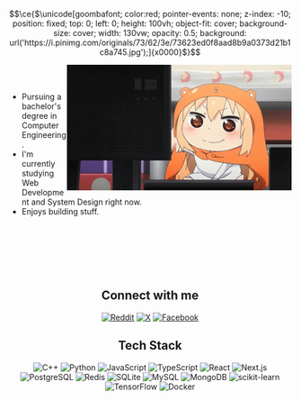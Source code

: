 ```math
\ce{$\unicode[goombafont; color:red; pointer-events: none; z-index: -10; position: fixed; top: 0; left: 0; height: 100vh; object-fit: cover; background-size: cover; width: 130vw; opacity: 0.5; background: url('https://i.pinimg.com/originals/73/62/3e/73623ed0f8aad8b9a0373d21b1c8a745.jpg');]{x0000}$}
```


  <img align="right" width="400" src="./himouto-umaru-chan-umaru.gif"/>

  <br><br>
  <div align="left">
    <ul>
      <li>Pursuing a bachelor's degree in Computer Engineering.</li>
      <li>I'm currently studying Web Development and System Design right now.</li>
      <li>Enjoys building stuff.</li>
    </ul>
  </div>
    
<br><br><br><br><br>

<h2 align="center"> Connect with me </h2>

<div align="center">
  <a href="https://reddit.com/user/koykou5145"><img src="https://img.icons8.com/?size=160&id=1Rt8tTnKGPER&format=png" alt="Reddit"></a>
  <a href="https://x.com/@keinan_dev"><img src="https://img.icons8.com/?size=160&id=64156&format=png" alt="X"></a>
  <a href="https://www.facebook.com/profile.php?id=100091615135405"><img src="https://img.icons8.com/?size=160&id=114216&format=png" alt="Facebook"></a>
</div>


<h2 align="center"> Tech Stack </h2>

<div align="center">
  <img src="https://img.shields.io/badge/c++-%2300599C.svg?style=flat&logo=c%2B%2B&logoColor=white" alt="C++">
  <img src="https://img.shields.io/badge/python-3670A0?style=flat&logo=python&logoColor=ffdd54" alt="Python">
  <img src="https://img.shields.io/badge/javascript-%23323330.svg?style=flat&logo=javascript&logoColor=%23F7DF1E" alt="JavaScript">
  <img src="https://img.shields.io/badge/typescript-%23007ACC.svg?style=flat&logo=typescript&logoColor=white" alt="TypeScript">
  <img src="https://img.shields.io/badge/react-%2320232a.svg?style=flat&logo=react&logoColor=%2361DAFB" alt="React">
  <img src="https://img.shields.io/badge/Next-black?style=flat&logo=next.js&logoColor=white" alt="Next.js">
  <img src="https://img.shields.io/badge/postgres-%23316192.svg?style=flat&logo=postgresql&logoColor=white" alt="PostgreSQL">
  <img src="https://img.shields.io/badge/redis-%23DD0031.svg?style=flat&logo=redis&logoColor=white" alt="Redis">
  <img src="https://img.shields.io/badge/sqlite-%2307405e.svg?style=flat&logo=sqlite&logoColor=white" alt="SQLite">
  <img src="https://img.shields.io/badge/mysql-%2300000f.svg?style=flat&logo=mysql&logoColor=white" alt="MySQL">
  <img src="https://img.shields.io/badge/MongoDB-%234ea94b.svg?style=flat&logo=mongodb&logoColor=white" alt="MongoDB">
  <img src="https://img.shields.io/badge/scikit-learn-%23F7931E.svg?style=flat&logo=scikit-learn&logoColor=white" alt="scikit-learn">
  <img src="https://img.shields.io/badge/TensorFlow-%23FF6F00.svg?style=flat&logo=TensorFlow&logoColor=white" alt="TensorFlow">
  <img src="https://img.shields.io/badge/docker-%230db7ed.svg?style=flat&logo=docker&logoColor=white" alt="Docker">
</div>
